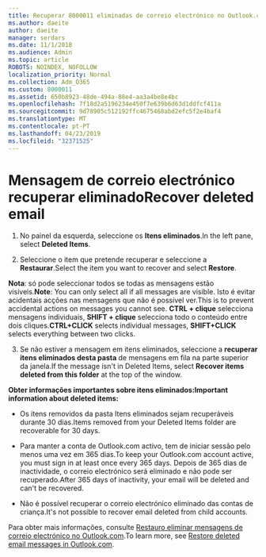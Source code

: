 ```yaml
---
title: Recuperar 8000011 eliminadas de correio electrónico no Outlook.com
ms.author: daeite
author: daeite
manager: serdars
ms.date: 11/1/2018
ms.audience: Admin
ms.topic: article
ROBOTS: NOINDEX, NOFOLLOW
localization_priority: Normal
ms.collection: Adm_O365
ms.custom: 8000011
ms.assetid: 650b8923-48de-494a-88e4-aa3a4be8e4bc
ms.openlocfilehash: 7f18d2a5196234e450f7e639b6d63d1ddfcf411a
ms.sourcegitcommit: 9d78905c512192ffc4675468abd2efc5f2e4baf4
ms.translationtype: MT
ms.contentlocale: pt-PT
ms.lasthandoff: 04/23/2019
ms.locfileid: "32371525"
---
```

# <a name="recover-deleted-email"></a><span data-ttu-id="d0f1b-102">Mensagem de correio electrónico recuperar eliminado</span><span class="sxs-lookup"><span data-stu-id="d0f1b-102">Recover deleted email</span></span>

1. <span data-ttu-id="d0f1b-103">No painel da esquerda, seleccione os **Itens eliminados**.</span><span class="sxs-lookup"><span data-stu-id="d0f1b-103">In the left pane, select **Deleted Items**.</span></span> 
    
2. <span data-ttu-id="d0f1b-104">Seleccione o item que pretende recuperar e seleccione a **Restaurar**.</span><span class="sxs-lookup"><span data-stu-id="d0f1b-104">Select the item you want to recover and select **Restore**.</span></span> 
  
 <span data-ttu-id="d0f1b-105">**Nota**: só pode seleccionar todos se todas as mensagens estão visíveis.</span><span class="sxs-lookup"><span data-stu-id="d0f1b-105">**Note**: You can only select all if all messages are visible.</span></span> <span data-ttu-id="d0f1b-106">Isto é evitar acidentais acções nas mensagens que não é possível ver.</span><span class="sxs-lookup"><span data-stu-id="d0f1b-106">This is to prevent accidental actions on messages you cannot see.</span></span> <span data-ttu-id="d0f1b-107">**CTRL + clique** selecciona mensagens individuais, **SHIFT + clique** selecciona todo o conteúdo entre dois cliques.</span><span class="sxs-lookup"><span data-stu-id="d0f1b-107">**CTRL+CLICK** selects individual messages, **SHIFT+CLICK** selects everything between two clicks.</span></span> 
    
3. <span data-ttu-id="d0f1b-108">Se não estiver a mensagem em itens eliminados, seleccione a **recuperar itens eliminados desta pasta** de mensagens em fila na parte superior da janela.</span><span class="sxs-lookup"><span data-stu-id="d0f1b-108">If the message isn't in Deleted Items, select **Recover items deleted from this folder** at the top of the window.</span></span> 
    
 <span data-ttu-id="d0f1b-109">**Obter informações importantes sobre itens eliminados:**</span><span class="sxs-lookup"><span data-stu-id="d0f1b-109">**Important information about deleted items:**</span></span>
  
- <span data-ttu-id="d0f1b-110">Os itens removidos da pasta Itens eliminados sejam recuperáveis durante 30 dias.</span><span class="sxs-lookup"><span data-stu-id="d0f1b-110">Items removed from your Deleted Items folder are recoverable for 30 days.</span></span>
    
- <span data-ttu-id="d0f1b-111">Para manter a conta de Outlook.com activo, tem de iniciar sessão pelo menos uma vez em 365 dias.</span><span class="sxs-lookup"><span data-stu-id="d0f1b-111">To keep your Outlook.com account active, you must sign in at least once every 365 days.</span></span> <span data-ttu-id="d0f1b-112">Depois de 365 dias de inactividade, o correio electrónico será eliminado e não pode ser recuperado.</span><span class="sxs-lookup"><span data-stu-id="d0f1b-112">After 365 days of inactivity, your email will be deleted and can't be recovered.</span></span>
    
- <span data-ttu-id="d0f1b-113">Não é possível recuperar o correio electrónico eliminado das contas de criança.</span><span class="sxs-lookup"><span data-stu-id="d0f1b-113">It's not possible to recover email deleted from child accounts.</span></span>
    
<span data-ttu-id="d0f1b-114">Para obter mais informações, consulte [Restauro eliminar mensagens de correio electrónico no Outlook.com](https://go.microsoft.com/fwlink/p/?linkid=873117).</span><span class="sxs-lookup"><span data-stu-id="d0f1b-114">To learn more, see [Restore deleted email messages in Outlook.com](https://go.microsoft.com/fwlink/p/?linkid=873117).</span></span>
  

